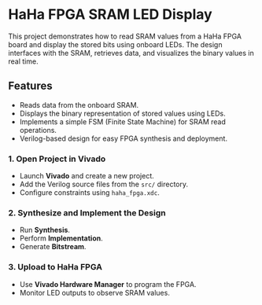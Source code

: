 # HaHa FPGA SRAM LED Display

This project demonstrates how to read SRAM values from a HaHa FPGA board and display the stored bits using onboard LEDs. The design interfaces with the SRAM, retrieves data, and visualizes the binary values in real time.

## Features
- Reads data from the onboard SRAM.
- Displays the binary representation of stored values using LEDs.
- Implements a simple FSM (Finite State Machine) for SRAM read operations.
- Verilog-based design for easy FPGA synthesis and deployment.

### 1. Open Project in Vivado
- Launch **Vivado** and create a new project.
- Add the Verilog source files from the `src/` directory.
- Configure constraints using `haha_fpga.xdc`.

### 2. Synthesize and Implement the Design
- Run **Synthesis**.
- Perform **Implementation**.
- Generate **Bitstream**.

### 3. Upload to HaHa FPGA
- Use **Vivado Hardware Manager** to program the FPGA.
- Monitor LED outputs to observe SRAM values.
